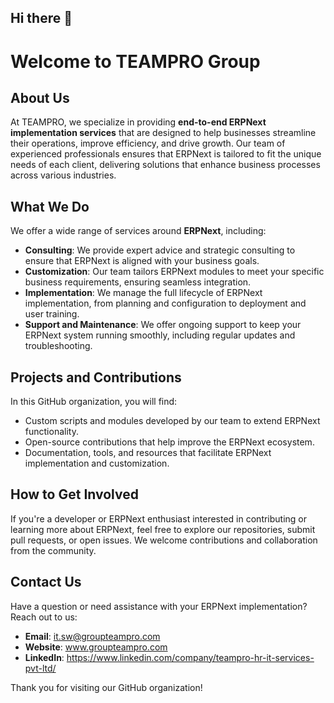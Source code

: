 ## Hi there 👋

# Welcome to TEAMPRO Group

## About Us

At TEAMPRO, we specialize in providing **end-to-end ERPNext implementation services** that are designed to help businesses streamline their operations, improve efficiency, and drive growth. Our team of experienced professionals ensures that ERPNext is tailored to fit the unique needs of each client, delivering solutions that enhance business processes across various industries.

## What We Do

We offer a wide range of services around **ERPNext**, including:
- **Consulting**: We provide expert advice and strategic consulting to ensure that ERPNext is aligned with your business goals.
- **Customization**: Our team tailors ERPNext modules to meet your specific business requirements, ensuring seamless integration.
- **Implementation**: We manage the full lifecycle of ERPNext implementation, from planning and configuration to deployment and user training.
- **Support and Maintenance**: We offer ongoing support to keep your ERPNext system running smoothly, including regular updates and troubleshooting.

## Projects and Contributions

In this GitHub organization, you will find:
- Custom scripts and modules developed by our team to extend ERPNext functionality.
- Open-source contributions that help improve the ERPNext ecosystem.
- Documentation, tools, and resources that facilitate ERPNext implementation and customization.

## How to Get Involved

If you're a developer or ERPNext enthusiast interested in contributing or learning more about ERPNext, feel free to explore our repositories, submit pull requests, or open issues. We welcome contributions and collaboration from the community.

## Contact Us

Have a question or need assistance with your ERPNext implementation? Reach out to us:
- **Email**: it.sw@groupteampro.com
- **Website**: www.groupteampro.com
- **LinkedIn**: https://www.linkedin.com/company/teampro-hr-it-services-pvt-ltd/

Thank you for visiting our GitHub organization!
